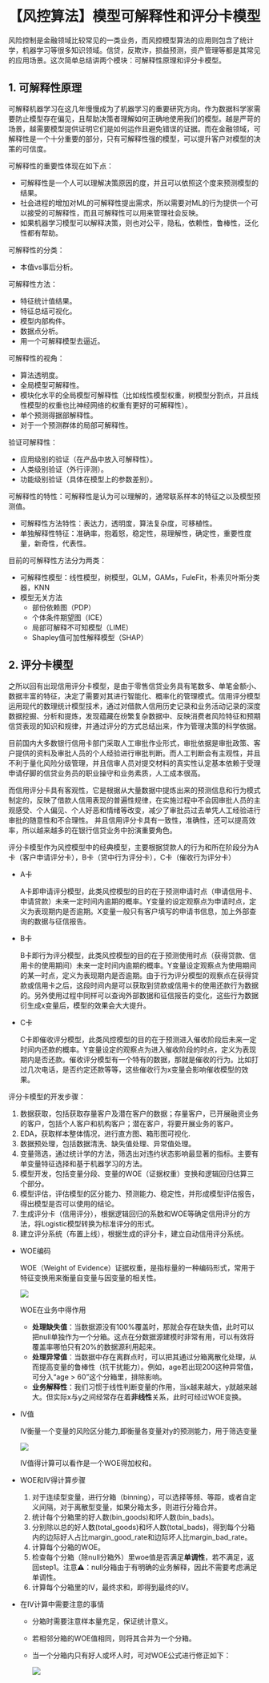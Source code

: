 # 【风控算法】模型可解释性和评分卡模型

风险控制是金融领域比较常见的一类业务，而风控模型算法的应用则包含了统计学，机器学习等很多知识领域。信贷，反欺诈，损益预测，资产管理等都是其常见的应用场景。这次简单总结讲两个模块：可解释性原理和评分卡模型。

## 1. 可解释性原理

可解释机器学习在这几年慢慢成为了机器学习的重要研究方向。作为数据科学家需要防止模型存在偏见，且帮助决策者理解如何正确地使用我们的模型。越是严苛的场景，越需要模型提供证明它们是如何运作且避免错误的证据。而在金融领域，可解释性是一个十分重要的部分，只有可解释性强的模型，可以提升客户对模型的决策的可信度。

可解释性的重要性体现在如下点：

- 可解释性是一个人可以理解决策原因的度，并且可以依照这个度来预测模型的结果。
- 社会进程的增加对ML的可解释性提出需求，所以需要对ML的行为提供一个可以接受的可解释性，而且可解释性可以用来管理社会反映。
- 如果机器学习模型可以解释决策，则也对公平，隐私，依赖性，鲁棒性，泛化性都有帮助。

可解释性的分类：

- 本值vs事后分析。

可解释性方法：

- 特征统计值结果。
- 特征总结可视化。
- 模型内部构件。
- 数据点分析。
- 用一个可解释模型去逼近。

可解释性的视角：

- 算法透明度。
- 全局模型可解释性。
- 模块化水平的全局模型可解释性（比如线性模型权重，树模型分割点，并且线性模型的权重也比神经网络的权重有更好的可解释性）。
- 单个预测得据部解释性。
- 对于一个预测群体的局部可解释性。

验证可解释性：

- 应用级别的验证（在产品中放入可解释性）。
- 人类级别验证（外行评测）。
- 功能级别验证（具体在模型上的参数差别）。

可解释性的特性：可解释性是认为可以理解的，通常联系样本的特征之以及模型预测值。

- 可解释性方法特性：表达力，透明度，算法复杂度，可移植性。
- 单独解释性特征：准确率，抱着怒，稳定性，易理解性，确定性，重要性度量，新奇性，代表性。

目前的可解释性方法分为两类：

- 可解释性模型：线性模型，树模型，GLM，GAMs，FuleFit，朴素贝叶斯分类器，KNN
- 模型无关方法
  - 部份依赖图（PDP）
  - 个体条件期望图（ICE）
  - 局部可解释不可知模型（LIME）
  - Shapley值可加性解释模型（SHAP）

## 2. 评分卡模型

之所以回有出现信用评分卡模型，是由于零售信贷业务具有笔数多、单笔金额小、数据丰富的特征，决定了需要对其进行智能化、概率化的管理模式。信用评分模型运用现代的数理统计模型技术，通过对借款人信用历史记录和业务活动记录的深度数据挖掘、分析和提炼，发现蕴藏在纷繁复杂数据中、反映消费者风险特征和预期信贷表现的知识和规律，并通过评分的方式总结出来，作为管理决策的科学依据。

目前国内大多数银行信用卡部门采取人工审批作业形式，审批依据是审批政策、客户提供的资料及审批人员的个人经验进行审批判断。而人工判断会有主观性，并且不利于量化风险分级管理，并且信审人员对提交材料的真实性认定基本依赖于受理申请仔脚的信贷业务员的职业操守和业务素质，人工成本很高。

而信用评分卡具有客观性，它是根据从大量数据中提炼出来的预测信息和行为模式制定的，反映了借款人信用表现的普遍性规律，在实施过程中不会因审批人员的主观感受、个人偏见、个人好恶和情绪等改变，减少了审批员过去单凭人工经验进行审批的随意性和不合理性。 并且信用评分卡具有一致性，准确性，还可以提高效率，所以越来越多的在银行信贷业务中扮演重要角色。

评分卡模型作为风控模型中的经典模型，主要根据贷款人的行为和所在阶段分为A卡（客户申请评分卡），B卡（贷中行为评分卡），C卡（催收行为评分卡）

- A卡

  A卡即申请评分模型，此类风控模型的目的在于预测申请时点（申请信用卡、申请贷款）未来一定时间内逾期的概率。Y变量的设定观察点为申请时点，定义为表现期内是否逾期。X变量一般只有客户填写的申请书信息，加上外部查询的数据与征信报告。

- B卡

  B卡即行为评分模型，此类风控模型的目的在于预测使用时点（获得贷款、信用卡的使用期间）未来一定时间内逾期的概率。Y变量设定观察点为使用期间的某一时点，定义为表现期内是否逾期。由于行为评分模型的观察点在获得贷款或信用卡之后，这段时间内是可以获取到贷款或信用卡的使用还款行为数据的。另外使用过程中同样可以查询外部数据和征信报告的变化，这些行为数据衍生成x变量后，模型的效果会大大提升。

- C卡

  C卡即催收评分模型，此类风控模型的目的在于预测进入催收阶段后未来一定时间内还款的概率。Y变量设定的观察点为进入催收阶段的时点，定义为表现期内是否还款。催收评分模型有一个特有的数据，那就是催收的行为。比如打过几次电话，是否约定还款等等，这些催收行为x变量会影响催收模型的效果。

评分卡模型的开发步骤：

1. 数据获取，包括获取存量客户及潜在客户的数据；存量客户，已开展融资业务的客户，包括个人客户和机构客户；潜在客户，将要开展业务的客户。
2. EDA，获取样本整体情况，进行直方图、箱形图可视化.
3. 数据预处理，包括数据清洗、缺失值处理、异常值处理。
4. 变量筛选，通过统计学的方法，筛选出对违约状态影响最显著的指标。主要有单变量特征选择和基于机器学习的方法。
5. 模型开发，包括变量分段、变量的WOE（证据权重）变换和逻辑回归估算三个部分。
6. 模型评估，评估模型的区分能力、预测能力、稳定性，并形成模型评估报告，得出模型是否可以使用的结论。
7. 生成评分卡（信用评分），根据逻辑回归的系数和WOE等确定信用评分的方法，将Logistic模型转换为标准评分的形式。
8. 建立评分系统（布置上线），根据生成的评分卡，建立自动信用评分系统。

- WOE编码

  WOE（Weight of Evidence）证据权重，是指标量的一种编码形式，常用于特征变换用来衡量自变量与因变量的相关性。

  ![](https://gitee.com/zhanghang23/picture_bed/raw/master/data%20science/woe.png)

  WOE在业务中得作用

  - **处理缺失值**：当数据源没有100%覆盖时，那就会存在缺失值，此时可以把null单独作为一个分箱。这点在分数据源建模时非常有用，可以有效将覆盖率哪怕只有20%的数据源利用起来。
  - **处理异常值**：当数据中存在离群点时，可以把其通过分箱离散化处理，从而提高变量的鲁棒性（抗干扰能力）。例如，age若出现200这种异常值，可分入“age > 60”这个分箱里，排除影响。
  - **业务解释性**：我们习惯于线性判断变量的作用，当x越来越大，y就越来越大。但实际x与y之间经常存在着**非线性**关系，此时可经过WOE变换。

- IV值

  IV衡量一个变量的风险区分能力,即衡量各变量对y的预测能力，用于筛选变量

  ![](https://gitee.com/zhanghang23/picture_bed/raw/master/data%20science/iv.png)

  IV值得计算可以看作是一个WOE得加权和。

- WOE和IV得计算步骤

  1. 对于连续型变量，进行分箱（binning），可以选择等频、等距，或者自定义间隔，对于离散型变量，如果分箱太多，则进行分箱合并。
  2. 统计每个分箱里的好人数(bin_goods)和坏人数(bin_bads)。
  3. 分别除以总的好人数(total_goods)和坏人数(total_bads)，得到每个分箱内的边际好人占比margin_good_rate和边际坏人比margin_bad_rate。
  4. 计算每个分箱的WOE。
  5. 检查每个分箱（除null分箱外）里woe值是否满足**单调性**，若不满足，返回step1。注意⚠️：null分箱由于有明确的业务解释，因此不需要考虑满足单调性。
  6. 计算每个分箱里的IV，最终求和，即得到最终的IV。

- 在IV计算中需要注意的事情

  - 分箱时需要注意样本量充足，保证统计意义。

  - 若相邻分箱的WOE值相同，则将其合并为一个分箱。

  - 当一个分箱内只有好人或坏人时，可对WOE公式进行修正如下：

    ![](https://gitee.com/zhanghang23/picture_bed/raw/master/data%20science/woe_1.png)